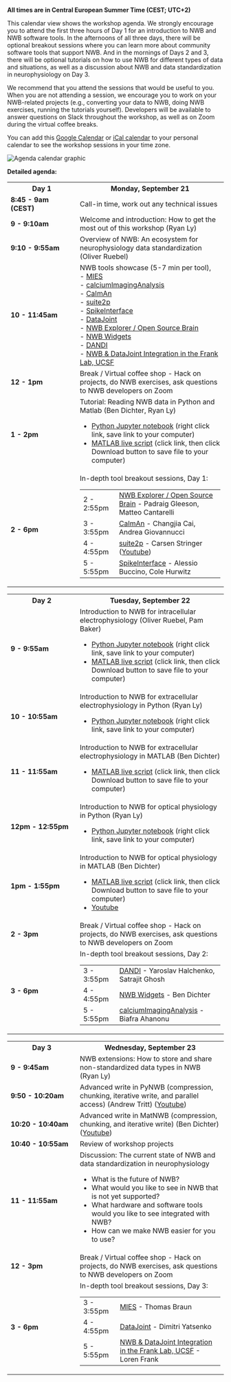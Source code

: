 **All times are in Central European Summer Time (CEST; UTC+2)**

This calendar view shows the workshop agenda. We strongly encourage you to attend the first three hours of Day 1 for an
introduction to NWB and NWB software tools. In the afternoons of all three days, there will be optional breakout sessions
where you can learn more about community software tools that support NWB. And in the mornings of Days 2 and 3, there will be optional
tutorials on how to use NWB for different types of data and situations, as well as a discussion about NWB and data
standardization in neurophysiology on Day 3.

We recommend that you attend the sessions that would be useful to you.
When you are not attending a session, we encourage you to work on your NWB-related projects
(e.g., converting your data to NWB, doing NWB exercises, running the tutorials yourself). Developers will be available
to answer questions on Slack throughout the workshop, as well as on Zoom during the virtual coffee breaks.

You can add this [Google Calendar](https://bit.ly/3c02edx) or [iCal calendar](https://bit.ly/3kjHjVK) to your personal calendar to see the workshop sessions in your time zone.

<img alt="Agenda calendar graphic" src="agenda/NWB User Days 9 Agenda.png">

**Detailed agenda:**

<table width="400">
  <tr>
    <th style="width:145px"><b>Day 1</b></th>
    <th><b>Monday, September 21</b></th>
  </tr>
  <tr>
    <td><b>8:45 - 9am (CEST)</b></td>
    <td>Call-in time, work out any technical issues</td>
  </tr>
  <tr>
    <td><b>9 - 9:10am</b></td>
    <td>Welcome and introduction: How to get the most out of this workshop (Ryan Ly)
    </td>
  </tr>
  <tr>
    <td><b>9:10 - 9:55am</b></td>
    <td>Overview of NWB: An ecosystem for neurophysiology data standardization (Oliver Ruebel)
    </td>
  </tr>
  <tr>
    <td><b>10 - 11:45am</b></td>
    <td>
      NWB tools showcase (5-7 min per tool),
      <br>  - <a href="https://alleninstitute.github.io/MIES/index.html">MIES</a>
      <br>  - <a href="https://github.com/bahanonu/calciumImagingAnalysis">calciumImagingAnalysis</a>
      <br>  - <a href="https://github.com/flatironinstitute/CaImAn">CaImAn</a>
      <br>  - <a href="https://suite2p.readthedocs.io/en/latest/">suite2p</a>
      <br>  - <a href="https://spikeinterface.readthedocs.io/">SpikeInterface</a>
      <br>  - <a href="https://datajoint.io/">DataJoint</a>
      <br>  - <a href="http://nwbexplorer.opensourcebrain.org/">NWB Explorer / Open Source Brain</a>
      <br>  - <a href="https://github.com/NeurodataWithoutBorders/nwb-jupyter-widgets">NWB Widgets</a>
      <br>  - <a href="https://dandiarchive.org">DANDI</a>
      <br>  - <a href="https://www.cin.ucsf.edu/HTML/Loren_Frank.html">NWB & DataJoint Integration in the Frank Lab, UCSF</a>
    </td>
  </tr>
  <tr>
    <td><b>12 - 1pm</b></td>
    <td>Break / Virtual coffee shop - Hack on projects, do NWB exercises, ask questions to NWB developers on Zoom<br/>
    </td>
  </tr>
  <tr>
    <td><b>1 - 2pm</b></td>
    <td>Tutorial: Reading NWB data in Python and Matlab (Ben Dichter, Ryan Ly)<br/>
    <ul>
      <li><a href="https://raw.githubusercontent.com/NeurodataWithoutBorders/nwb_tutorial/master/HCK09/pynwb_read_demo.ipynb">Python Jupyter notebook</a> (right click link, save link to your computer)</li>
      <li><a href="https://github.com/NeurodataWithoutBorders/nwb_tutorial/blob/master/HCK09/matnwb_read_demo.mlx">MATLAB live script</a> (click link, then click Download button to save file to your computer)</li>
    </ul></td>
  </tr>
  <tr>
    <td><b>2 - 6pm</b></td>
    <td>
      In-depth tool breakout sessions, Day 1:
      <table>
        <tr>
          <td>2 - 2:55pm</td>
          <td><a href="http://nwbexplorer.opensourcebrain.org/">NWB Explorer / Open Source Brain</a> - Padraig Gleeson, Matteo Cantarelli</td>
        </tr>
        <tr>
          <td>3 - 3:55pm</td>
          <td><a href="https://github.com/flatironinstitute/CaImAn">CaImAn</a> - Changjia Cai, Andrea Giovannucci</td>
        </tr>
        <tr>
          <td>4 - 4:55pm</td>
          <td><a href="https://suite2p.readthedocs.io/en/latest/">suite2p</a> - Carsen Stringer (<a href="https://youtu.be/Ey9_xVPinmo">Youtube</a>)</td>
        </tr>
        <tr>
          <td>5 - 5:55pm</td>
          <td><a href="https://spikeinterface.readthedocs.io/">SpikeInterface</a> - Alessio Buccino, Cole Hurwitz</td>
        </tr>
      </table>
    </td>
  </tr>
</table>

<table width="400">
  <tr>
    <th style="width:145px"><b>Day 2</b></th>
    <th><b>Tuesday, September 22</b></th>
  </tr>
  <tr>
    <td><b>9 - 9:55am</b></td>
    <td>Introduction to NWB for intracellular electrophysiology (Oliver Ruebel, Pam Baker)<br/>
    <ul>
      <li><a href="https://raw.githubusercontent.com/NeurodataWithoutBorders/nwb_tutorial/master/HCK09/icephys_tutorial.ipynb">Python Jupyter notebook</a> (right click link, save link to your computer)</li>
      <li><a href="https://github.com/NeurodataWithoutBorders/nwb_tutorial/blob/master/HCK09/icephys_tutorial.mlx">MATLAB live script</a> (click link, then click Download button to save file to your computer)</li>
    </ul>
    </td>
  </tr>
  <tr>
    <td><b>10 - 10:55am</b></td>
    <td>Introduction to NWB for extracellular electrophysiology in Python (Ryan Ly)<br/>
    <ul>
      <li><a href="https://raw.githubusercontent.com/NeurodataWithoutBorders/nwb_tutorial/master/HCK09/ecephys_tutorial.ipynb">Python Jupyter notebook</a> (right click link, save link to your computer)</li>
    </ul>
    </td>
  </tr>
  <tr>
    <td><b>11 - 11:55am</b></td>
    <td>Introduction to NWB for extracellular electrophysiology in MATLAB (Ben Dichter)<br/>
    <ul>
      <li><a href="https://github.com/NeurodataWithoutBorders/nwb_tutorial/blob/master/HCK09/ecephys_tutorial.mlx">MATLAB live script</a> (click link, then click Download button to save file to your computer)</li>
    </ul>
    </td>
  </tr>
  <tr>
    <td><b>12pm - 12:55pm</b></td>
    <td>Introduction to NWB for optical physiology in Python (Ryan Ly)<br/>
    <ul>
      <li><a href="https://raw.githubusercontent.com/NeurodataWithoutBorders/nwb_tutorial/master/HCK09/ophys_tutorial.ipynb">Python Jupyter notebook</a> (right click link, save link to your computer)</li>
    </ul>
    </td>
  </tr>
  <tr>
    <td><b>1pm - 1:55pm</b></td>
    <td>Introduction to NWB for optical physiology in MATLAB (Ben Dichter)<br/>
    <ul>
      <li><a href="https://github.com/NeurodataWithoutBorders/nwb_tutorial/blob/master/HCK09/ophys_tutorial.mlx">MATLAB live script</a> (click link, then click Download button to save file to your computer)</li>
      <li><a href="https://youtu.be/OBidHdocnTc">Youtube</a></li>
    </ul>
    </td>
  </tr>
  <tr>
    <td><b>2 - 3pm</b></td>
    <td>Break / Virtual coffee shop - Hack on projects, do NWB exercises, ask questions to NWB developers on Zoom</td>
  </tr>
  <tr>
    <td><b>3 - 6pm</b></td>
    <td>
      In-depth tool breakout sessions, Day 2:
      <table>
        <tr>
          <td>3 - 3:55pm</td>
          <td><a href="https://www.dandiarchive.org">DANDI</a> - Yaroslav Halchenko, Satrajit Ghosh</td>
        </tr>
        <tr>
          <td>4 - 4:55pm</td>
          <td><a href="https://github.com/NeurodataWithoutBorders/nwb-jupyter-widgets">NWB Widgets</a> - Ben Dichter</td>
        </tr>
        <tr>
          <td>5 - 5:55pm</td>
          <td><a href="https://github.com/bahanonu/calciumImagingAnalysis">calciumImagingAnalysis</a> - Biafra Ahanonu</td>
        </tr>
      </table>
    </td>
  </tr>
</table>

<table width="400">
  <tr>
    <th style="width:145px"><b>Day 3</b></th>
    <th><b>Wednesday, September 23</b></th>
  </tr>
  <tr>
    <td><b>9 - 9:45am</b></td>
    <td>NWB extensions: How to store and share non-standardized data types in NWB (Ryan Ly)
    </td>
  </tr>
  <tr>
    <td><b>9:50 - 10:20am</b></td>
    <td>Advanced write in PyNWB (compression, chunking, iterative write, and parallel access) (Andrew Tritt) (<a href=https://youtu.be/wduZHfNOaNg>Youtube</a>)
    </td>
  </tr>
  <tr>
    <td><b>10:20 - 10:40am</b></td>
    <td>Advanced write in MatNWB (compression, chunking, and iterative write) (Ben Dichter) (<a href=https://youtu.be/PIE_F4iVv98>Youtube</a>)
  </td>
  </tr>
  <tr>
    <td><b>10:40 - 10:55am</b></td>
    <td>Review of workshop projects
    </td>
  </tr>
  <tr>
    <td><b>11 - 11:55am</b></td>
    <td>Discussion: The current state of NWB and data standardization in neurophysiology
      <ul>
        <li>What is the future of NWB?</li>
        <li>What would you like to see in NWB that is not yet supported?</li>
        <li>What hardware and software tools would you like to see integrated with NWB?</li>
        <li>How can we make NWB easier for you to use?</li>
      </ul>
    </td>
  </tr>
  <tr>
    <td><b>12 - 3pm</b></td>
    <td>Break / Virtual coffee shop - Hack on projects, do NWB exercises, ask questions to NWB developers on Zoom</td>
  </tr>
  <tr>
    <td><b>3 - 6pm</b></td>
    <td>
      In-depth tool breakout sessions, Day 3:
      <table>
        <tr>
          <td>3 - 3:55pm</td>
          <td><a href="https://alleninstitute.github.io/MIES/index.html">MIES</a> - Thomas Braun</td>
        </tr>
        <tr>
          <td>4 - 4:55pm</td>
          <td><a href="https://datajoint.io">DataJoint</a> - Dimitri Yatsenko</td>
        </tr>
        <tr>
          <td>5 - 5:55pm</td>
          <td><a href="https://www.cin.ucsf.edu/HTML/Loren_Frank.html">NWB & DataJoint Integration in the Frank Lab, UCSF</a> - Loren Frank
          </td>
        </tr>
      </table>
    </td>
  </tr>
</table>
